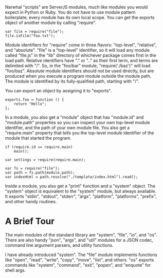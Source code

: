 
Narwhal "scripts" are ServerJS modules, much like modules you would expect in Python or Ruby.  You do not have to use module pattern boilerplate; every module has its own local scope.  You can get the exports object of another module by calling "require".

    var file = require("file");
    file.isFile("foo.txt");

Module identifiers for "require" come in three flavors: "top-level", "relative", and "absolute".  "file" is a "top-level" identifier, so it will load any module called "file.js" in the "lib" directory of whichever package comes first in the load path.  Relative identifiers have "." or ".." as their first term, and terms are delimited with "/".  So, in the "foo/bar" module, "require('./baz')" will load "foo/baz".  Absolute module identifiers should not be used directly, but are produced when you execute a program module outside the module path.  The module is identified by its fully-qualified path, starting with "/".

You can export an object by assigning it to "exports".

    exports.foo = function () {
        return "Hello";
    };

In a module, you also get a "module" object that has "module.id" and "module.path" properties so you can inspect your own top-level module identifier, and the path of your own module file.  You also get a "require.main" property that tells you the top-level module identifier of the module that started the program.

    if (require.id == require.main)
        main();

    var settings = require(require.main);

    var fs = require("file");
    var path = fs.path(module.path);
    var indexHtml = path.resolve("./template/index.html").read();

Inside a module, you also get a "print" function and a "system" object.  The "system" object is equivalent to the "system" module, but always available.  It exports "stdin", "stdout", "stderr", "args", "platform", "platforms", "prefix", and other handy routines.


A Brief Tour
============

The main modules of the standard library are "system", "file", "io", and "os".  There are also handy "json", "args", and "util" modules for a JSON codec, command line argument parsers, and utility functions.

I have already introduced "system".  The "file" module implements functions like "open", "read", "write", "copy", "move", "list", and others.  "os" exports commands like "system", "command", "exit", "popen", and "enquote" for shell args.

